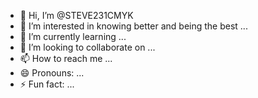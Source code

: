 - 👋 Hi, I’m @STEVE231CMYK
- 👀 I’m interested in knowing better and being the best ...
- 🌱 I’m currently learning ...
- 💞️ I’m looking to collaborate on ...
- 📫 How to reach me  ...
- 😄 Pronouns: ...
- ⚡ Fun fact: ...

<!---
STEVE231CMYK/STEVE231CMYK is a ✨ special ✨ repository because its `README.md` (this file) appears on your GitHub profile.
You can click the Preview link to take a look at your changes.
--->
